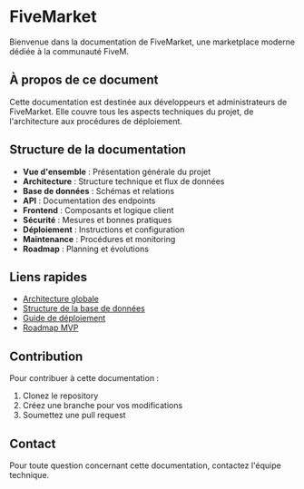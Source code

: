 # FiveMarket

Bienvenue dans la documentation de FiveMarket, une marketplace moderne dédiée à la communauté FiveM.

## À propos de ce document

Cette documentation est destinée aux développeurs et administrateurs de FiveMarket. Elle couvre tous les aspects techniques du projet, de l'architecture aux procédures de déploiement.

## Structure de la documentation

- **Vue d'ensemble** : Présentation générale du projet
- **Architecture** : Structure technique et flux de données
- **Base de données** : Schémas et relations
- **API** : Documentation des endpoints
- **Frontend** : Composants et logique client
- **Sécurité** : Mesures et bonnes pratiques
- **Déploiement** : Instructions et configuration
- **Maintenance** : Procédures et monitoring
- **Roadmap** : Planning et évolutions

## Liens rapides

- [Architecture globale](architecture/overview.md)
- [Structure de la base de données](database/structure.md)
- [Guide de déploiement](deployment/prerequisites.md)
- [Roadmap MVP](roadmap/mvp.md)

## Contribution

Pour contribuer à cette documentation :
1. Clonez le repository
2. Créez une branche pour vos modifications
3. Soumettez une pull request

## Contact

Pour toute question concernant cette documentation, contactez l'équipe technique.
